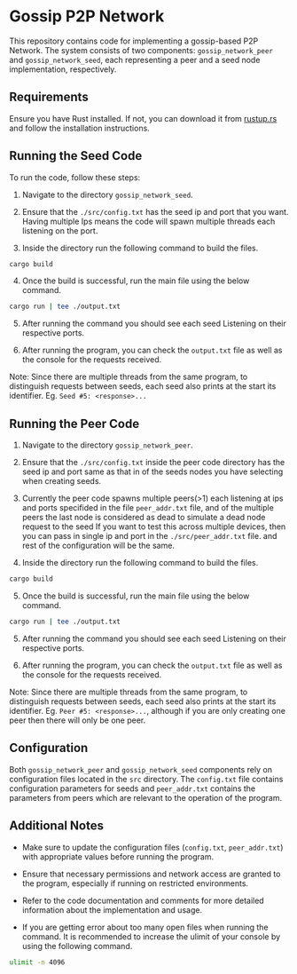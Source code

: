 # Gossip P2P Network

This repository contains code for implementing a gossip-based P2P Network. The system consists of two components: `gossip_network_peer` and `gossip_network_seed`, each representing a peer and a seed node implementation, respectively.

## Requirements
Ensure you have Rust installed. If not, you can download it from [rustup.rs](https://rustup.rs/) and follow the installation instructions.

## Running the Seed Code

To run the code, follow these steps:

1. Navigate to the directory `gossip_network_seed`.

2. Ensure that the `./src/config.txt` has the seed ip and port that you want. Having multiple Ips means the code will spawn multiple threads each listening on the port.

3. Inside the directory run the following command to build the files.
```bash
cargo build
```

4. Once the build is successful, run the main file using the below command.
```bash
cargo run | tee ./output.txt
```

5. After running the command you should see each seed Listening on their respective ports.

6. After running the program, you can check the `output.txt` file as well as the console for the requests received.

Note: Since there are multiple threads from the same program, to distinguish requests between seeds, each seed also prints at the start its identifier. Eg. `Seed #5: <response>...`

## Running the Peer Code
1. Navigate to the directory `gossip_network_peer`.

2. Ensure that the `./src/config.txt` inside the peer code directory has the seed ip and port same as that in of the seeds nodes you have selecting when creating seeds.

3. Currently the peer code spawns multiple peers(>1) each listening at ips and ports specifided in the file `peer_addr.txt` file, and of the multiple peers the last node is considered as dead to simulate a dead node request to the seed If you want to test this across multiple devices, then you can pass in single ip and port in the `./src/peer_addr.txt` file. and rest of the configuration will be the same.

4. Inside the directory run the following command to build the files.
```bash
cargo build
```

5. Once the build is successful, run the main file using the below command.
```bash
cargo run | tee ./output.txt
```

5. After running the command you should see each seed Listening on their respective ports.

6. After running the program, you can check the `output.txt` file as well as the console for the requests received.

Note: Since there are multiple threads from the same program, to distinguish requests between seeds, each seed also prints at the start its identifier. Eg. `Peer #5: <response>...`, although if you are only creating one peer then there will only be one peer.

## Configuration

Both `gossip_network_peer` and `gossip_network_seed` components rely on configuration files located in the `src` directory. The `config.txt` file contains configuration parameters for seeds and `peer_addr.txt` contains the parameters from peers which are relevant to the operation of the program.

## Additional Notes

- Make sure to update the configuration files (`config.txt`, `peer_addr.txt`) with appropriate values before running the program.

- Ensure that necessary permissions and network access are granted to the program, especially if running on restricted environments.

- Refer to the code documentation and comments for more detailed information about the implementation and usage.
- If you are getting error about too many open files when running the command. It is recommended to increase the ulimit of your console by using the following command.
```bash
ulimit -n 4096
```

